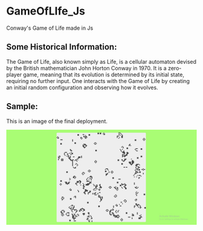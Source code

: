 # GameOfLIfe_Js

Conway's Game of Life made in Js

## Some Historical Information:

The Game of Life, also known simply as Life, is a cellular automaton devised by the British mathematician John Horton Conway in 1970. It is a zero-player game, meaning that its evolution is determined by its initial state, requiring no further input. One interacts with the Game of Life by creating an initial random configuration and observing how it evolves.

## Sample:

This is an image of the final deployment.

![](img/readme_imgs/sample.jpeg)
